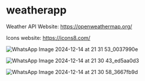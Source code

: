 # weatherapp

Weather API Website: https://openweathermap.org/

Icons website: https://icons8.com/

![WhatsApp Image 2024-12-14 at 21 31 53_0037990e](https://github.com/user-attachments/assets/9c66bcca-4ead-4776-a7bc-b919095a7492)

![WhatsApp Image 2024-12-14 at 21 30 43_ed5aa0d3](https://github.com/user-attachments/assets/9de9e763-51bc-4e35-be9a-2de912258480)

![WhatsApp Image 2024-12-14 at 21 30 58_3667fb9d](https://github.com/user-attachments/assets/44b63c6d-a325-4c67-93cd-39291c0653a0)




